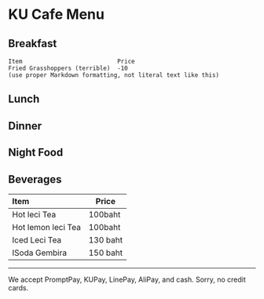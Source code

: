 # KU Cafe Menu


## Breakfast

    Item                           Price
    Fried Grasshoppers (terrible)  -10
    (use proper Markdown formatting, not literal text like this)

## Lunch 


## Dinner


## Night Food


## Beverages
| Item      |   Price   |
|:----------|-----------|
| Hot leci Tea        |   100baht     |
| Hot lemon leci Tea  |   100baht     |
| Iced Leci Tea       |   130 baht    |
| ISoda Gembira       |   150 baht    |




---

We accept PromptPay, KUPay, LinePay, AliPay, and cash. Sorry, no credit cards.
